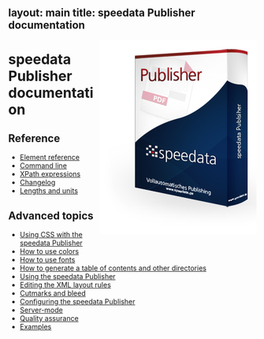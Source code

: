 layout: main
title: speedata Publisher documentation
---
<p><img src="assets/images/publisher.png" style="float:right;" alt="speedata Publisher"/></p>

speedata Publisher documentation
================================

Reference
---------

 * [Element reference](commands-en/layout.html)
 * [Command line](description-en/commandline.html)
 * [XPath expressions](description-en/xpath.html)
 * [Changelog](description-en/changelog.html)
 * [Lengths and units](description-en/lengths.html)

Advanced topics
---------------

 * [Using CSS with the speedata Publisher](description-en/css.html)
 * [How to use colors](description-en/colors.html)
 * [How to use fonts](description-en/fonts.html)
 * [How to generate a table of contents and other directories](description-en/directories.html)
 * [Using the speedata Publisher](description-en/publisherusage.html)
 * [Editing the XML layout rules](description-en/xmlediting.html)
 * [Cutmarks and bleed](description-en/cutmarks.html)
 * [Configuring the speedata Publisher](description-en/configuration.html)
 * [Server-mode](description-en/servermode.html)
 * [Quality assurance](description-en/qualityassurance.html)
 * [Examples](examples-en/index.html)
